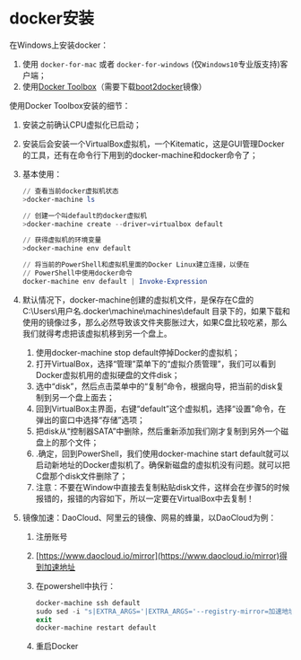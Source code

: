# docker安装

在Windows上安装docker：

1. 使用 `docker-for-mac` 或者 `docker-for-windows` (仅`Windows10`专业版支持)客户端；
2. 使用[Docker Toolbox](https://get.daocloud.io/toolbox/)（需要下载[boot2docker](https://github.com/boot2docker/boot2docker/releases)镜像）

使用Docker Toolbox安装的细节：

1. 安装之前确认CPU虚拟化已启动；

2. 安装后会安装一个VirtualBox虚拟机，一个Kitematic，这是GUI管理Docker的工具，还有在命令行下用到的docker-machine和docker命令了；

3. 基本使用：

   ```powershell
   // 查看当前docker虚拟机状态
   >docker-machine ls 
   
   // 创建一个叫default的docker虚拟机
   >docker-machine create --driver=virtualbox default 
   
   // 获得虚拟机的环境变量
   >docker-machine env default
   
   // 将当前的PowerShell和虚拟机里面的Docker Linux建立连接，以便在
   // PowerShell中使用docker命令
   docker-machine env default | Invoke-Expression
   ```

4. 默认情况下，docker-machine创建的虚拟机文件，是保存在C盘的C:\Users\用户名\.docker\machine\machines\default 目录下的，如果下载和使用的镜像过多，那么必然导致该文件夹膨胀过大，如果C盘比较吃紧，那么我们就得考虑把该虚拟机移到另一个盘上。

   1. 使用docker-machine stop default停掉Docker的虚拟机；
   2. 打开VirtualBox，选择“管理”菜单下的“虚拟介质管理”，我们可以看到Docker虚拟机用的虚拟硬盘的文件disk；
   3. 选中“disk”，然后点击菜单中的“复制”命令，根据向导，把当前的disk复制到另一个盘上面去；
   4. 回到VirtualBox主界面，右键“default”这个虚拟机，选择“设置”命令，在弹出的窗口中选择“存储”选项；
   5. 把disk从“控制器SATA”中删除，然后重新添加我们刚才复制到另外一个磁盘上的那个文件；
   6. .确定，回到PowerShell，我们使用docker-machine start default就可以启动新地址的Docker虚拟机了。确保新磁盘的虚拟机没有问题。就可以把C盘那个disk文件删除了；
   7. 注意：不要在Window中直接去复制粘贴disk文件，这样会在步骤5的时候报错的，报错的内容如下，所以一定要在VirtualBox中去复制！

5. 镜像加速：DaoCloud、阿里云的镜像、网易的蜂巢，以DaoCloud为例：

   1. 注册账号

   2. [https://www.daocloud.io/mirror](https://www.daocloud.io/mirror)得到加速地址

   3. 在powershell中执行：

      ```powershell
      docker-machine ssh default 
      sudo sed -i "s|EXTRA_ARGS='|EXTRA_ARGS='--registry-mirror=加速地址 |g" /var/lib/boot2docker/profile 
      exit 
      docker-machine restart default
      ```

   4. 重启Docker
